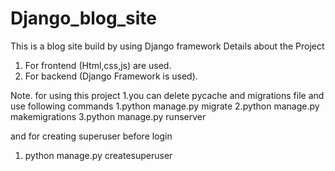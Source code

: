 # Django_blog_site
This is a blog site build by using Django framework
Details about the Project
1. For frontend (Html,css,js) are used. 
2. For backend (Django Framework is used).

Note. for using this project 
1.you can delete pycache and migrations file and use following commands
   1.python manage.py migrate
   2.python manage.py makemigrations
   3.python manage.py runserver

and for creating superuser before login
1. python manage.py createsuperuser


